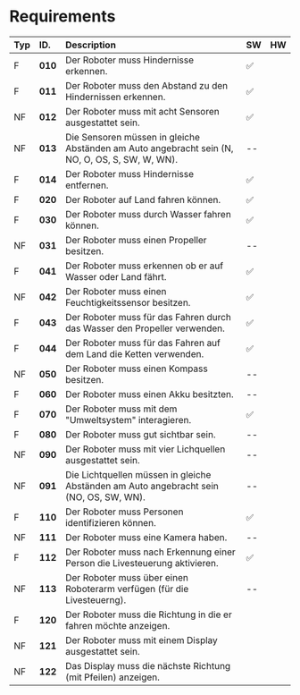 # Requirements
| Typ| ID.      | Description  |   SW | HW             |                                                                                                           
|:---|:---------|:--------------------------------------------------------------------------------------------------------------------------------|----|----|
| F  | **010**  | Der Roboter muss Hindernisse erkennen.	|✅	||
| F  | **011**  | Der Roboter muss den Abstand zu den Hindernissen erkennen.|✅	||
| NF | **012**  | Der Roboter muss mit acht Sensoren ausgestattet sein.|✅	 ||
| NF | **013**  | Die Sensoren müssen in gleiche Abständen am Auto angebracht sein (N, NO, O, OS, S, SW, W, WN).| -- ||
| F  | **014**  | Der Roboter muss Hindernisse entfernen.| ✅	||
| F  | **020**  | Der Roboter auf Land fahren können.|✅	||
| F  | **030**  | Der Roboter muss durch Wasser fahren können.|✅	||
| NF | **031**  | Der Roboter muss einen Propeller besitzen.| --||                                   
| F  | **041**  | Der Roboter muss erkennen ob er auf Wasser oder Land fährt.|✅	||
| NF | **042**  | Der Roboter muss einen Feuchtigkeitssensor besitzen.|✅	||
| F  | **043**  | Der Roboter muss für das Fahren durch das Wasser den Propeller verwenden.|✅	||
| F  | **044**  | Der Roboter muss für das Fahren auf dem Land die Ketten verwenden.|✅	||
| NF | **050**  | Der Roboter muss einen Kompass besitzen.|--||
| F  | **060**  | Der Roboter muss einen Akku besitzten.|--||
| F  | **070**  | Der Roboter muss mit dem "Umweltsystem" interagieren.|✅||
| F  | **080**  | Der Roboter muss gut sichtbar sein.|--||
| NF | **090**  | Der Roboter muss mit vier Lichquellen ausgestattet sein. |--||
| NF | **091**  | Die Lichtquellen müssen in gleiche Abständen am Auto angebracht sein (NO, OS, SW, WN).|--||
| F  | **110**  | Der Roboter muss Personen identifizieren können.|✅	||
| NF | **111**  | Der Roboter muss eine Kamera haben.|--||
| F  | **112**  | Der Roboter muss nach Erkennung einer Person die Livesteuerung aktivieren.|✅	||
| NF | **113**  | Der Roboter muss über einen Roboterarm verfügen (für die Livesteuerng).|--||
| F  | **120**  | Der Roboter muss die Richtung in die er fahren möchte anzeigen.|||
| NF | **121**  | Der Roboter muss mit einem Display ausgestattet sein.|||
| NF | **122**  | Das Display muss die nächste Richtung (mit Pfeilen) anzeigen.|||
